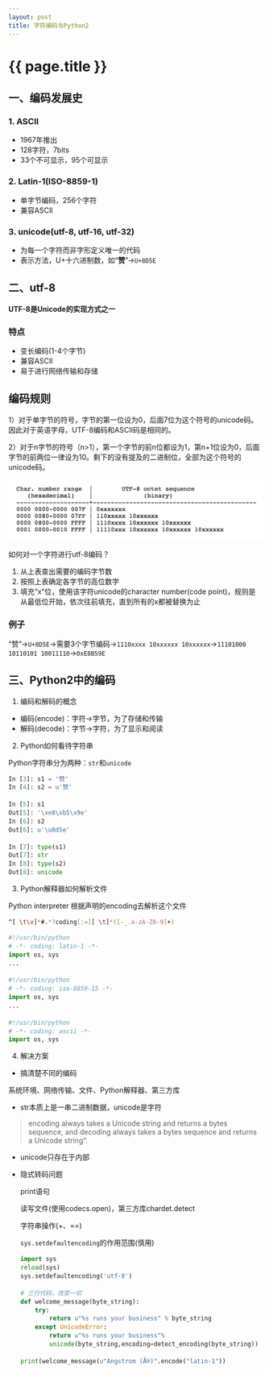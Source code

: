 ```yaml
---
layout: post
title: 字符编码与Python2
---
```


{{ page.title }}
================
## 一、编码发展史

### 1. ASCII

- 1967年推出
- 128字符，7bits
- 33个不可显示，95个可显示

### 2. Latin-1(ISO-8859-1)

- 单字节编码，256个字符
- 兼容ASCII

### 3. unicode(utf-8, utf-16, utf-32)

- 为每一个字符而非字形定义唯一的代码
- 表示方法，U+十六进制数，如“**赞**”->`U+8D5E`

## 二、utf-8

**UTF-8是Unicode的实现方式之一**

### 特点

- 变长编码(1-4个字节)
- 兼容ASCII
- 易于进行网络传输和存储

## 编码规则

1）对于单字节的符号，字节的第一位设为0，后面7位为这个符号的unicode码。因此对于英语字母，UTF-8编码和ASCII码是相同的。

2）对于n字节的符号（n>1），第一个字节的前n位都设为1，第n+1位设为0，后面字节的前两位一律设为10。剩下的没有提及的二进制位，全部为这个符号的unicode码。

![utf-8](../images/posts/2017-03-07/utf-8.jpeg)

如何对一个字符进行utf-8编码？

1. 从上表查出需要的编码字节数
2. 按照上表确定各字节的高位数字
3. 填充“x”位，使用该字符unicode的character number(code point)，规则是从最低位开始，依次往前填充，直到所有的x都被替换为止

### 例子

“赞”->`U+8D5E`->需要3个字节编码->`1110xxxx 10xxxxxx 10xxxxxx`->`11101000 10110101 10011110`->`0xE8B59E`

## 三、Python2中的编码

1. 编码和解码的概念

- 编码(encode)：字符->字节，为了存储和传输
- 解码(decode)：字节->字符，为了显示和阅读

2. Python如何看待字符串

Python字符串分为两种：`str`和`unicode`

```python
In [3]: s1 = '赞'
In [4]: s2 = u'赞'
    
In [5]: s1
Out[5]: '\xe8\xb5\x9e'
In [6]: s2
Out[6]: u'\u8d5e'
    
In [7]: type(s1)
Out[7]: str
In [8]: type(s2)
Out[8]: unicode
```
3. Python解释器如何解析文件

Python interpreter 根据声明的encoding去解析这个文件

```bash
^[ \t\v]*#.*?coding[:=][ \t]*([-_.a-zA-Z0-9]+)
```

```python
#!/usr/bin/python
# -*- coding: latin-1 -*-
import os, sys
...

#!/usr/bin/python
# -*- coding: iso-8859-15 -*-
import os, sys
...

#!/usr/bin/python
# -*- coding: ascii -*-
import os, sys
```
4. 解决方案

- 搞清楚不同的编码

系统环境、网络传输、文件、Python解释器、第三方库

- str本质上是一串二进制数据，unicode是字符

> encoding always takes a Unicode string and returns a bytes sequence, and decoding always takes a bytes sequence and returns a Unicode string”.

- unicode只存在于内部

- 隐式转码问题

  print语句

  读写文件(使用codecs.open)，第三方库chardet.detect

  字符串操作(+、==)

  `sys.setdefaultencoding`的作用范围(慎用)

  ```python
  import sys
  reload(sys)
  sys.setdefaultencoding('utf-8')

  # 三行代码，改变一切
  def welcome_message(byte_string):
      try:
          return u"%s runs your business" % byte_string
      except UnicodeError:
          return u"%s runs your business"%
          unicode(byte_string,encoding=detect_encoding(byte_string))
   
  print(welcome_message(u"Angstrom (Å®)".encode("latin-1"))
  ```

